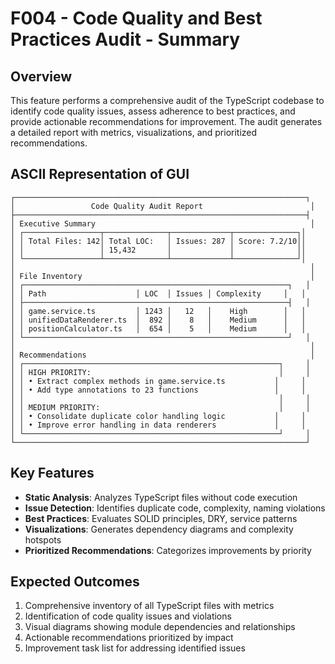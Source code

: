 # F004 - Code Quality and Best Practices Audit - Summary

## Overview

This feature performs a comprehensive audit of the TypeScript codebase to identify code quality issues, assess adherence to best practices, and provide actionable recommendations for improvement. The audit generates a detailed report with metrics, visualizations, and prioritized recommendations.

## ASCII Representation of GUI

```
┌─────────────────────────────────────────────────────────────────┐
│                 Code Quality Audit Report                        │
├─────────────────────────────────────────────────────────────────┤
│ Executive Summary                                                │
│ ┌─────────────────┬──────────────┬─────────────┬──────────────┐│
│ │ Total Files: 142│ Total LOC:   │ Issues: 287 │ Score: 7.2/10││
│ │                 │ 15,432       │             │              ││
│ └─────────────────┴──────────────┴─────────────┴──────────────┘│
│                                                                  │
│ File Inventory                                                   │
│ ┌───────────────────────────────────────────────────────────┐   │
│ │ Path                    │ LOC  │ Issues │ Complexity     │   │
│ ├───────────────────────────────────────────────────────────┤   │
│ │ game.service.ts         │ 1243 │   12   │    High        │   │
│ │ unifiedDataRenderer.ts  │  892 │    8   │    Medium      │   │
│ │ positionCalculator.ts   │  654 │    5   │    Medium      │   │
│ └───────────────────────────────────────────────────────────┘   │
│                                                                  │
│ Recommendations                                                  │
│ ┌─────────────────────────────────────────────────────────┐     │
│ │ HIGH PRIORITY:                                          │     │
│ │ • Extract complex methods in game.service.ts           │     │
│ │ • Add type annotations to 23 functions                 │     │
│ │                                                         │     │
│ │ MEDIUM PRIORITY:                                        │     │
│ │ • Consolidate duplicate color handling logic           │     │
│ │ • Improve error handling in data renderers             │     │
│ └─────────────────────────────────────────────────────────┘     │
└─────────────────────────────────────────────────────────────────┘
```

## Key Features

- **Static Analysis**: Analyzes TypeScript files without code execution
- **Issue Detection**: Identifies duplicate code, complexity, naming violations
- **Best Practices**: Evaluates SOLID principles, DRY, service patterns
- **Visualizations**: Generates dependency diagrams and complexity hotspots
- **Prioritized Recommendations**: Categorizes improvements by priority

## Expected Outcomes

1. Comprehensive inventory of all TypeScript files with metrics
2. Identification of code quality issues and violations
3. Visual diagrams showing module dependencies and relationships
4. Actionable recommendations prioritized by impact
5. Improvement task list for addressing identified issues